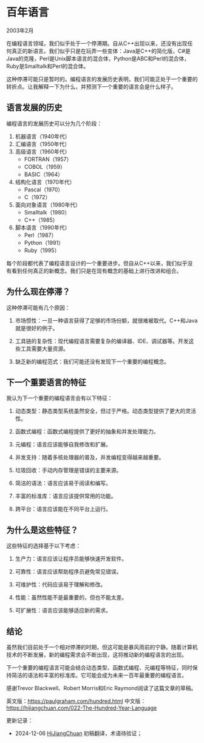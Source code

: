 



# 百年语言

2003年2月

在编程语言领域，我们似乎处于一个停滞期。自从C++出现以来，还没有出现任何真正的新语言。我们似乎只是在玩弄一些变体：Java是C++的简化版，C#是Java的克隆，Perl是Unix脚本语言的混合体，Python是ABC和Perl的混合体，Ruby是Smalltalk和Perl的混合体。

这种停滞可能只是暂时的。编程语言的发展历史表明，我们可能正处于一个重要的转折点。让我解释一下为什么，并预测下一个重要的语言会是什么样子。

## 语言发展的历史

编程语言的发展历史可以分为几个阶段：

1. 机器语言（1940年代）
2. 汇编语言（1950年代）
3. 高级语言（1960年代）
   - FORTRAN（1957）
   - COBOL（1959）
   - BASIC（1964）
4. 结构化语言（1970年代）
   - Pascal（1970）
   - C（1972）
5. 面向对象语言（1980年代）
   - Smalltalk（1980）
   - C++（1985）
6. 脚本语言（1990年代）
   - Perl（1987）
   - Python（1991）
   - Ruby（1995）

每个阶段都代表了编程语言设计的一个重要进步。但自从C++以来，我们似乎没有看到任何真正的新概念。我们只是在现有概念的基础上进行改进和组合。

## 为什么现在停滞？

这种停滞可能有几个原因：

1. 市场惯性：一旦一种语言获得了足够的市场份额，就很难被取代。C++和Java就是很好的例子。

2. 工具链的复杂性：现代编程语言需要复杂的编译器、IDE、调试器等。开发这些工具需要大量资源。

3. 缺乏新的编程范式：我们可能还没有发现下一个重要的编程概念。

## 下一个重要语言的特征

我认为下一个重要的编程语言会有以下特征：

1. 动态类型：静态类型系统虽然安全，但过于严格。动态类型提供了更大的灵活性。

2. 函数式编程：函数式编程提供了更好的抽象和并发处理能力。

3. 元编程：语言应该能够自我修改和扩展。

4. 并发支持：随着多核处理器的普及，并发编程变得越来越重要。

5. 垃圾回收：手动内存管理是错误的主要来源。

6. 简洁的语法：语言应该易于阅读和编写。

7. 丰富的标准库：语言应该提供常用的功能。

8. 跨平台：语言应该能在不同平台上运行。

## 为什么是这些特征？

这些特征的选择基于以下考虑：

1. 生产力：语言应该让程序员能够快速开发软件。

2. 可靠性：语言应该帮助程序员避免常见错误。

3. 可维护性：代码应该易于理解和修改。

4. 性能：虽然性能不是最重要的，但也不能太差。

5. 可扩展性：语言应该能够适应新的需求。

## 结论

虽然我们目前处于一个相对停滞的时期，但这可能是暴风雨前的宁静。随着计算机技术的不断发展，新的编程需求会不断出现，这将推动新的编程语言的出现。

下一个重要的编程语言可能会结合动态类型、函数式编程、元编程等特征，同时保持简洁的语法和丰富的标准库。它可能会成为未来一百年最重要的编程语言。

感谢Trevor Blackwell、Robert Morris和Eric Raymond阅读了这篇文章的草稿。

英文版：https://paulgraham.com/hundred.html
中文版：https://hijiangchuan.com/022-The-Hundred-Year-Language


更新记录：
- 2024-12-06 [HiJiangChuan](https://hijiangchuan.com) 初稿翻译，术语待验证；
